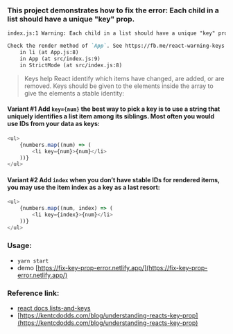 ### This project demonstrates how to fix the error: Each child in a list should have a unique "key" prop.
```markdown
index.js:1 Warning: Each child in a list should have a unique "key" prop.

Check the render method of `App`. See https://fb.me/react-warning-keys for more information.
    in li (at App.js:8)
    in App (at src/index.js:9)
    in StrictMode (at src/index.js:8)
```
> Keys help React identify which items have changed, are added, or are removed. Keys should be given to the elements inside the array to give the elements a stable identity:

#### **Variant #1** Add `key={num}` the best way to pick a key is to use a string that uniquely identifies a list item among its siblings. Most often you would use IDs from your data as keys:
```javascript
<ul>
    {numbers.map((num) => (
        <li key={num}>{num}</li>    
    ))}
</ul>
```
#### **Variant #2** Add `index` when you don’t have stable IDs for rendered items, you may use the item index as a key as a last resort:
```javascript
<ul>
    {numbers.map((num, index) => (
        <li key={index}>{num}</li>    
    ))}
</ul>
```

### Usage: 
- `yarn start`
- demo [https://fix-key-prop-error.netlify.app/](https://fix-key-prop-error.netlify.app/)

### Reference link:
- [react docs lists-and-keys](https://reactjs.org/docs/lists-and-keys.html#keys)
- [https://kentcdodds.com/blog/understanding-reacts-key-prop](https://kentcdodds.com/blog/understanding-reacts-key-prop)
